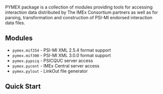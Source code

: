 PYMEX package is a collection of modules providing tools for accessing interaction
data distributed by The IMEx Consortium partners as well as for parsing, transformation
and construction of PSI-MI endorsed interaction data files.

## Modules

* ``pymex.mif254`` - PSI-MI XML 2.5.4 format support 
* ``pymex.mif300`` - PSI-MI XML 3.0.0 format support 
* ``pymex.pypsiq`` - PSICQUC server access
* ``pymex.pycent`` - IMEx Central server access
* ``pymex.pylout`` - LinkOut file generator


## Quick Start






